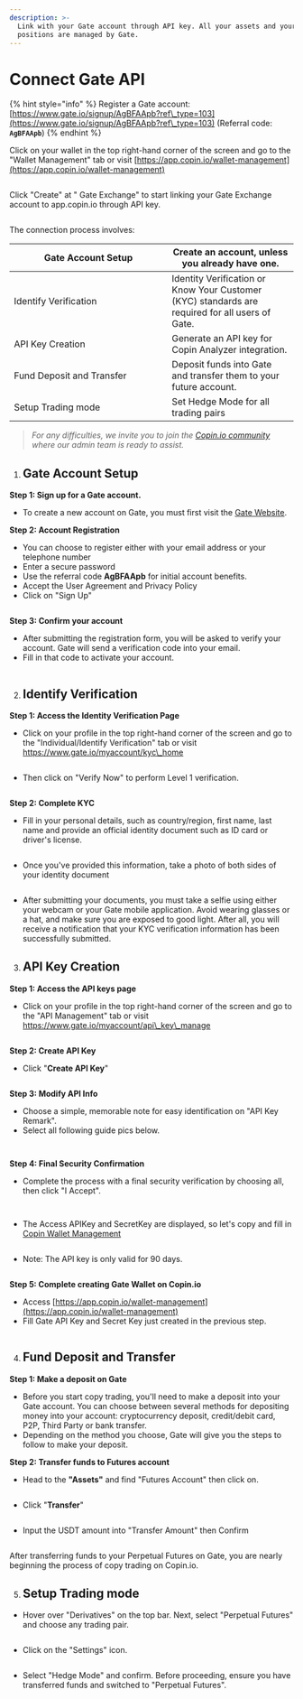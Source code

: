 ```yaml
---
description: >-
  Link with your Gate account through API key. All your assets and your
  positions are managed by Gate.
---
```


# Connect Gate API

{% hint style="info" %}
Register a Gate account: [https://www.gate.io/signup/AgBFAApb?ref\_type=103](https://www.gate.io/signup/AgBFAApb?ref\_type=103) (Referral code: **`AgBFAApb`**)
{% endhint %}

Click on your wallet in the top right-hand corner of the screen and go to the "Wallet Management" tab or visit [https://app.copin.io/wallet-management](https://app.copin.io/wallet-management)

<figure><img src="../../.gitbook/assets/image (114).png" alt=""><figcaption></figcaption></figure>

Click "Create" at " Gate Exchange" to start linking your Gate Exchange account to app.copin.io through API key.

<figure><img src="../../.gitbook/assets/image (115).png" alt=""><figcaption></figcaption></figure>

The connection process involves:

<table><thead><tr><th width="264">Gate Account Setup</th><th>Create an account, unless you already have one.</th></tr></thead><tbody><tr><td>Identify Verification</td><td>Identity Verification or Know Your Customer (KYC) standards are required for all users of Gate.</td></tr><tr><td>API Key Creation</td><td>Generate an API key for Copin Analyzer integration.</td></tr><tr><td>Fund Deposit and Transfer</td><td>Deposit funds into Gate and transfer them to your future account.</td></tr><tr><td>Setup Trading mode</td><td>Set Hedge Mode for all trading pairs</td></tr></tbody></table>

> _For any difficulties, we invite you to join the_ [_Copin.io community_](https://t.me/copin\_io) _where our admin team is ready to assist._

1. ## **Gate Account Setup**

**Step 1: Sign up for a Gate account.**

* To create a new account on Gate, you must first visit the [Gate Website](https://www.gate.io/signup/AgBFAApb?ref\_type=103).

**Step 2: Account Registration**

* You can choose to register either with your email address or your telephone number
* Enter a secure password
* Use the referral code **AgBFAApb** for initial account benefits.
* Accept the User Agreement and Privacy Policy
* Click on "Sign Up"

<figure><img src="../../.gitbook/assets/image (116).png" alt=""><figcaption></figcaption></figure>

**Step 3: Confirm your account**

* After submitting the registration form, you will be asked to verify your account. Gate will send a verification code into your email.
* Fill in that code to activate your account.

<figure><img src="../../.gitbook/assets/image (117).png" alt=""><figcaption></figcaption></figure>

2. ## **Identify Verification**

**Step 1: Access the Identity Verification Page**

* Click on your profile in the top right-hand corner of the screen and go to the "Individual/Identify Verification" tab or visit https://www.gate.io/myaccount/kyc\_home

<figure><img src="../../.gitbook/assets/image (118).png" alt=""><figcaption></figcaption></figure>

* Then click on "Verify Now" to perform Level 1 verification.

<figure><img src="../../.gitbook/assets/image (119).png" alt=""><figcaption></figcaption></figure>

**Step 2: Complete KYC**

* Fill in your personal details, such as country/region, first name, last name and provide an official identity document such as ID card or driver's license.

<figure><img src="../../.gitbook/assets/image (120).png" alt=""><figcaption></figcaption></figure>

* Once you've provided this information, take a photo of both sides of your identity document

<figure><img src="../../.gitbook/assets/image (121).png" alt=""><figcaption></figcaption></figure>

* After submitting your documents, you must take a selfie using either your webcam or your Gate mobile application. Avoid wearing glasses or a hat, and make sure you are exposed to good light. After all, you will receive a notification that your KYC verification information has been successfully submitted.

3. ## **API Key Creation**

**Step 1: Access the API keys page**

* Click on your profile in the top right-hand corner of the screen and go to the "API Management" tab or visit https://www.gate.io/myaccount/api\_key\_manage

<figure><img src="../../.gitbook/assets/image (122).png" alt=""><figcaption></figcaption></figure>

**Step 2: Create API Key**

* Click "**Create API Key**"

<figure><img src="../../.gitbook/assets/image (123).png" alt=""><figcaption></figcaption></figure>

**Step 3: Modify API Info**

* Choose a simple, memorable note for easy identification on "API Key Remark".
* Select all following guide pics below.

<figure><img src="../../.gitbook/assets/image (124).png" alt=""><figcaption></figcaption></figure>

<figure><img src="../../.gitbook/assets/image (125).png" alt=""><figcaption></figcaption></figure>

**Step 4: Final Security Confirmation**

* Complete the process with a final security verification by choosing all, then click "I Accept".

<figure><img src="../../.gitbook/assets/image (126).png" alt=""><figcaption></figcaption></figure>

<figure><img src="../../.gitbook/assets/image (127).png" alt=""><figcaption></figcaption></figure>

* The Access APIKey and SecretKey are displayed, so let's copy and fill in[ Copin Wallet Management](https://app.copin.io/wallet-management)

<figure><img src="../../.gitbook/assets/image (128).png" alt=""><figcaption></figcaption></figure>

* Note: The API key is only valid for 90 days.

<figure><img src="../../.gitbook/assets/image (129).png" alt=""><figcaption></figcaption></figure>

**Step 5: Complete creating Gate Wallet on Copin.io**

* Access [https://app.copin.io/wallet-management](https://app.copin.io/wallet-management)
* Fill Gate API Key and Secret Key just created in the previous step.

<figure><img src="../../.gitbook/assets/image (130).png" alt=""><figcaption></figcaption></figure>

4. ## **Fund Deposit and Transfer**

**Step 1: Make a deposit on Gate**

* Before you start copy trading, you'll need to make a deposit into your Gate account. You can choose between several methods for depositing money into your account: cryptocurrency deposit, credit/debit card, P2P, Third Party or bank transfer.
* Depending on the method you choose, Gate will give you the steps to follow to make your deposit.

**Step 2: Transfer funds to Futures account**

* Head to the **"Assets"** and find "Futures Account" then click on.

<figure><img src="../../.gitbook/assets/image (131).png" alt=""><figcaption></figcaption></figure>

* Click "**Transfer**"

<figure><img src="../../.gitbook/assets/image (132).png" alt=""><figcaption></figcaption></figure>

* Input the USDT amount into "Transfer Amount" then Confirm

<figure><img src="../../.gitbook/assets/image (133).png" alt=""><figcaption></figcaption></figure>

After transferring funds to your Perpetual Futures on Gate, you are nearly beginning the process of copy trading on Copin.io.

5. ## Setup Trading mode

* Hover over "Derivatives" on the top bar. Next, select "Perpetual Futures" and choose any trading pair.

<figure><img src="../../.gitbook/assets/image (134).png" alt=""><figcaption></figcaption></figure>

* Click on the "Settings" icon.

<figure><img src="../../.gitbook/assets/image (135).png" alt=""><figcaption></figcaption></figure>

* Select "Hedge Mode" and confirm. Before proceeding, ensure you have transferred funds and switched to "Perpetual Futures".

<figure><img src="../../.gitbook/assets/image (136).png" alt=""><figcaption></figcaption></figure>
